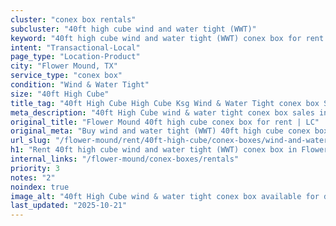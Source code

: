 ```yaml
---
cluster: "conex box rentals"
subcluster: "40ft high cube wind and water tight (WWT)"
keyword: "40ft high cube wind and water tight (WWT) conex box for rent Flower Mound, TX"
intent: "Transactional-Local"
page_type: "Location-Product"
city: "Flower Mound, TX"
service_type: "conex box"
condition: "Wind & Water Tight"
size: "40ft High Cube"
title_tag: "40ft High Cube High Cube Ksg Wind & Water Tight conex box Sales in Flower Mound | LC Container"
meta_description: "40ft High Cube wind & water tight conex box sales in Flower Mound. High cube containers with extra height. Fast delivery, competitive pricing. Serving conex boxes area. Quote ID: 3HF. Call (214) 524-4168 for your free quote today."
original_title: "Flower Mound 40ft high cube conex box for rent | LC"
original_meta: "Buy wind and water tight (WWT) 40ft high cube conex box rent with local delivery in Flower Mound, TX. LC Container — local Since 2003. Request a fast quote today."
url_slug: "/flower-mound/rent/40ft-high-cube/conex-boxes/wind-and-water-tight-wwt"
h1: "Rent 40ft high cube wind and water tight (WWT) conex box in Flower Mound"
internal_links: "/flower-mound/conex-boxes/rentals"
priority: 3
notes: "2"
noindex: true
image_alt: "40ft High Cube wind & water tight conex box available for delivery in Flower Mound"
last_updated: "2025-10-21"
---
```


<!-- TODO: Add unique city/inventory copy, images, and internal links here. -->
